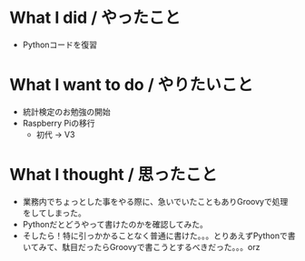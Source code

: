 # What I did / やったこと
- Pythonコードを復習

# What I want to do / やりたいこと
- 統計検定のお勉強の開始
- Raspberry Piの移行
  - 初代 → V3

# What I thought / 思ったこと
- 業務内でちょっとした事をやる際に、急いでいたこともありGroovyで処理をしてしまった。
- Pythonだとどうやって書けたのかを確認してみた。
- そしたら！特に引っかかることなく普通に書けた。。。とりあえずPythonで書いてみて、駄目だったらGroovyで書こうとするべきだった。。。orz
